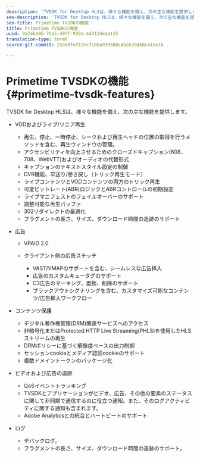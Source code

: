 ```yaml
---
description: 'TVSDK for Desktop HLSは、様々な機能を備え、次の主な機能を提供します。 '
seo-description: 'TVSDK for Desktop HLSは、様々な機能を備え、次の主な機能を提供します。 '
seo-title: Primetime TVSDKの機能
title: Primetime TVSDKの機能
uuid: 0a7ebb05-7da5-49ff-928a-4d2124eaa115
translation-type: tm+mt
source-git-commit: 25a0dfef12ecf10ba939500c4ba539468c41ee1b

---
```



# Primetime TVSDKの機能{#primetime-tvsdk-features}

TVSDK for Desktop HLSは、様々な機能を備え、次の主な機能を提供します。

* VODおよびライブ/リニア再生

   * 再生、停止、一時停止、シークおよび再生ヘッドの位置の取得を行うメソッドを含む、再生ウィンドウの管理。
   * アクセシビリティを向上させるためのクローズドキャプション(608、708、WebVTT)およびオーディオの代替形式
   * キャプションのテキストスタイル設定の制御
   * DVR機能、早送り/巻き戻し（トリック再生モード）
   * ライブコンテンツとVODコンテンツの両方のトリック再生
   * 可変ビットレート(ABR)ロジックとABRコントロールの初期設定
   * ライブマニフェストのフェイルオーバーのサポート
   * 調整可能な再生バッファ
   * 302リダイレクトの最適化
   * フラグメントの長さ、サイズ、ダウンロード時間の追跡のサポート

* 広告

   * VPAID 2.0
   * クライアント側の広告ステッチ

      * VAST/VMAPのサポートを含む、シームレスな広告挿入
      * 広告のカスタムキュータグのサポート
      * C3広告のマーキング、置換、削除のサポート
      * ブラックアウトシグナリングを含む、カスタマイズ可能なコンテンツ/広告挿入ワークフロー

* コンテンツ保護

   * デジタル著作権管理(DRM)関連サービスへのアクセス
   * 非暗号化またはProtected HTTP Live Streaming(PHLS)を使用したHLSストリームの再生
   * DRMポリシーに基づく解像度ベースの出力制御
   * セッションcookieとメディア認証cookieのサポート
   * 複数ドメイントークンのパッケージ化

* ビデオおよび広告の追跡

   * QoSイベントトラッキング
   * TVSDKとアプリケーションがビデオ、広告、その他の要素のステータスに関して非同期で通信するのに役立つ通知。また、そのログアクティビティに関する通知も含まれます。
   * Adobe Analyticsとの統合とハートビートのサポート

* ログ

   * デバッグログ。
   * フラグメントの長さ、サイズ、ダウンロード時間の追跡のサポート。